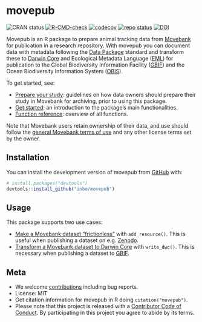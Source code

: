 
<!-- README.md is generated from README.Rmd. Please edit that file -->

# movepub

<!-- badges: start -->

![CRAN status](https://www.r-pkg.org/badges/version/movepub)
[![R-CMD-check](https://github.com/inbo/movepub/actions/workflows/R-CMD-check.yaml/badge.svg)](https://github.com/inbo/movepub/actions/workflows/R-CMD-check.yaml)
[![codecov](https://codecov.io/gh/inbo/movepub/branch/main/graph/badge.svg)](https://app.codecov.io/gh/inbo/movepub/)
[![repo
status](https://www.repostatus.org/badges/latest/active.svg)](https://www.repostatus.org/#active)
[![DOI](https://zenodo.org/badge/DOI/10.5281/zenodo.15017582.svg)](https://doi.org/10.5281/zenodo.15017582)
<!-- badges: end -->

Movepub is an R package to prepare animal tracking data from
[Movebank](https://www.movebank.org/) for publication in a research
repository. With movepub you can document data with metadata following
the [Data Package](https://specs.frictionlessdata.io/) standard and
transform these to [Darwin Core](https://dwc.tdwg.org) and Ecological
Metadata Language ([EML](https://eml.ecoinformatics.org/)) for
publication to the Global Biodiversity Information Facility
([GBIF](https://www.gbif.org)) and the Ocean Biodiversity Information
System ([OBIS](https://obis.org)).

To get started, see:

- [Prepare your
  study](https://www.movebank.org/cms/movebank-content/archiving-movebank#general_best_practice_tips):
  guidelines on how data owners should prepare their study in Movebank
  for archiving, prior to using this package.
- [Get started](https://inbo.github.io/movepub/articles/movepub.html):
  an introduction to the package’s main functionalities.
- [Function
  reference](https://inbo.github.io/movepub/reference/index.html):
  overview of all functions.

Note that Movebank users retain ownership of their data, and use should
follow the [general Movebank terms of
use](https://www.movebank.org/cms/movebank-content/general-movebank-terms-of-use)
and any other license terms set by the owner.

## Installation

You can install the development version of movepub from
[GitHub](https://github.com/) with:

``` r
# install.packages("devtools")
devtools::install_github("inbo/movepub")
```

## Usage

This package supports two use cases:

- [Make a Movebank dataset
  “frictionless”](https://inbo.github.io/movepub/articles/movepub.html#frictionless)
  with `add_resource()`. This is useful when publishing a dataset on
  e.g. [Zenodo](https://zenodo.org).
- [Transform a Movebank dataset to Darwin
  Core](https://inbo.github.io/movepub/articles/movepub.html#dwc) with
  `write_dwc()`. This is necessary when publishing a dataset to
  [GBIF](https://www.gbif.org).

## Meta

- We welcome [contributions](.github/CONTRIBUTING.md) including bug
  reports.
- License: MIT
- Get citation information for movepub in R doing `citation("movepub")`.
- Please note that this project is released with a [Contributor Code of
  Conduct](.github/CODE_OF_CONDUCT.md). By participating in this project
  you agree to abide by its terms.
